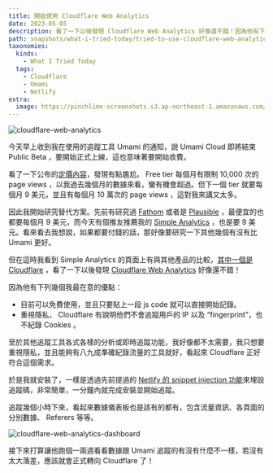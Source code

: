 ```yaml
---
title: 開始使用 Cloudflare Web Analytics
date: 2023-05-05
description: 看了一下以後發現 Cloudflare Web Analytics 好像還不錯！因為他有下列最在意的優點：免費使用、重視隱私。
path: snapshots/what-i-tried-today/tried-to-use-cloudflare-web-analytics
taxonomies:
  kinds: 
    - What I Tried Today
  tags: 
    - Cloudflare
    - Umami
    - Netlify
extra:
  image: https://pinchlime-screenshots.s3.ap-northeast-1.amazonaws.com/cloudflare-web-analytics_Ju2RGs.webp
---
```

<img src="https://pinchlime-screenshots.s3.ap-northeast-1.amazonaws.com/cloudflare-web-analytics_Ju2RGs.webp" loading="lazy" alt="cloudflare-web-analytics" align=center />

今天早上收到我在使用的追蹤工具 Umami 的通知，說 Umami Cloud 即將結束 Public Beta ，要開始正式上線，這也意味著要開始收費。

看了一下公布的[定價內容](https://umami.is/pricing)，發現有點尷尬。 Free tier 每個月有限制 10,000 次的 page views ，以我過去幾個月的數據來看，蠻有機會超過。但下一個 tier 就要每個月 9 美元，並且有每個月 10 萬次的 page views ，這對我來講又太多。

因此我開始研究替代方案。先前有研究過 [Fathom](https://usefathom.com/pricing) 或者是 [Plausible](https://plausible.io/#pricing) ，最便宜的也都要每個月 9 美元，而今天有個推友推薦我的 [Simple Analytics](https://www.simpleanalytics.com/pricing) ，也是要 9 美元。看來看去我想說，如果都要付錢的話，那好像要研究一下其他幾個有沒有比 Umami 更好。

但在這時我看到 Simple Analytics 的頁面上有與其他產品的比較，[其中一個是 Cloudflare](https://www.simpleanalytics.com/blog/why-simple-analytics-is-a-great-alternative-to-cloudflare-web-analytics) ，看了一下以後發現 [Cloudflare Web Analytics](https://www.cloudflare.com/web-analytics/) 好像還不錯！

因為他有下列幾個我最在意的優點：

* 目前可以免費使用，並且只要貼上一段 js code 就可以直接開始記錄。
* 重視隱私， Cloudflare 有說明他們不會追蹤用戶的 IP 以及 “fingerprint”，也不紀錄 Cookies 。

至於其他追蹤工具各式各樣的分析或即時追蹤功能，我好像都不太需要，我只想要重視隱私，並且能夠有八九成準確紀錄流量的工具就好，看起來 Cloudflare 正好符合這個需求。

於是我就安裝了，一樣是透過先前提過的 [Netlify 的 snippet injection 功能](https://pinchlime.com/blog/embed-tracking-code-for-static-websites-with-netlify-snippet-injection-feature/)來埋設追蹤碼，非常簡單，一分鐘內就完成安裝並開始追蹤。

追蹤幾個小時下來，看起來數據儀表板也是該有的都有，包含流量資訊、各頁面的分別數據、 Referers 等等。

<img src="https://pinchlime-screenshots.s3.ap-northeast-1.amazonaws.com/cloudflare-web-analytics-dashboard_0hLUzO.webp" loading="lazy" alt="cloudflare-web-analytics-dashboard" align=center />


接下來打算讓他跑個一兩週看看數據跟 Umami 追蹤的有沒有什麼不一樣，若沒有太大落差，應該就會正式轉向 Cloudflare 了！